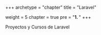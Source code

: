 +++
archetype = "chapter"
title = "Laravel"

weight = 5
chapter = true
pre = "<b>1. </b>"
+++

Proyectos y Cursos de Laravel
